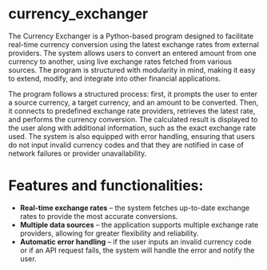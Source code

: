 # currency_exchanger
The Currency Exchanger is a Python-based program designed to facilitate real-time currency conversion using the latest exchange rates from external providers. The system allows users to convert an entered amount from one currency to another, using live exchange rates fetched from various sources. The program is structured with modularity in mind, making it easy to extend, modify, and integrate into other financial applications.

The program follows a structured process: first, it prompts the user to enter a source currency, a target currency, and an amount to be converted. Then, it connects to predefined exchange rate providers, retrieves the latest rate, and performs the currency conversion. The calculated result is displayed to the user along with additional information, such as the exact exchange rate used. The system is also equipped with error handling, ensuring that users do not input invalid currency codes and that they are notified in case of network failures or provider unavailability.

# Features and functionalities:

- **Real-time exchange rates** – the system fetches up-to-date exchange rates to provide the most accurate conversions.
- **Multiple data sources** – the application supports multiple exchange rate providers, allowing for greater flexibility and reliability.
- **Automatic error handling** – if the user inputs an invalid currency code or if an API request fails, the system will handle the error and notify the user.
